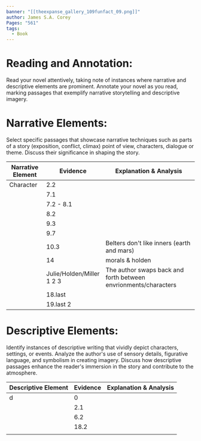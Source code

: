 ```yaml
---
banner: "[[theexpanse_gallery_109funfact_09.png]]"
author: James S.A. Corey
Pages: "561"
tags:
  - Book
---
```


# Reading and Annotation:
Read your novel attentively, taking note of instances where narrative and descriptive elements are prominent. Annotate your novel as you read, marking passages that exemplify narrative storytelling and descriptive imagery.

# Narrative Elements:
Select specific passages that showcase narrative techniques such as parts of a story (exposition, conflict, climax) point of view, characters, dialogue or theme. Discuss their significance in shaping the story.


| Narrative  Element | Evidence                                        | Explanation & Analysis                                          |
| ------------------ | ----------------------------------------------- | --------------------------------------------------------------- |
| Character          | 2.2                                             |                                                                 |
|                    | 7.1                                             |                                                                 |
|                    | 7.2 - 8.1                                       |                                                                 |
|                    | 8.2                                             |                                                                 |
|                    | 9.3                                             |                                                                 |
|                    | 9.7                                             |                                                                 |
|                    | 10.3                                            | Belters don't like inners (earth and mars)                      |
|                    | 14                                              | morals & holden                                                 |
|                    | Julie/Holden/Miller<br>1         2            3 | The author swaps back and forth between envrionments/characters |
|                    | 18.last                                         |                                                                 |
|                    | 19.last 2                                       |                                                                 |

# Descriptive Elements:
Identify instances of descriptive writing that vividly depict characters, settings, or events.
Analyze the author's use of sensory details, figurative language, and symbolism in creating
imagery. Discuss how descriptive passages enhance the reader's immersion in the story and
contribute to the atmosphere.

| Descriptive  Element | Evidence | Explanation & Analysis |
| -------------------- | -------- | ---------------------- |
| d                    | 0        |                        |
|                      | 2.1      |                        |
|                      | 6.2      |                        |
|                      | 18.2     |                        |
|                      |          |                        |
